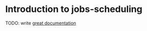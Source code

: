 # Introduction to jobs-scheduling

TODO: write [great documentation](http://jacobian.org/writing/what-to-write/)
